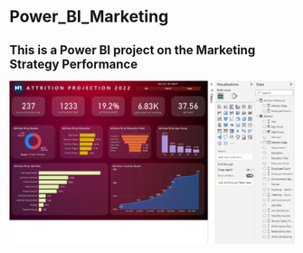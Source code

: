 # Power_BI_Marketing
## This is a Power BI project on the Marketing Strategy Performance
![Marketing](https://github.com/data-engineer-sk/Power_BI_Attrition/blob/main/Attrition.png)
